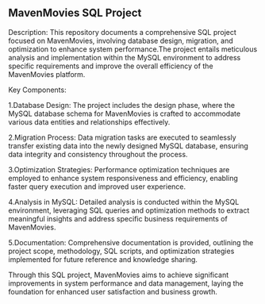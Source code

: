 ## MavenMovies SQL Project

Description:
This repository documents a comprehensive SQL project focused on MavenMovies, involving database design, migration, and optimization to enhance system performance.The project entails meticulous analysis and implementation within the MySQL environment to address specific requirements and improve the overall efficiency of the MavenMovies platform.

Key Components:

1.Database Design: The project includes the design phase, where the MySQL database schema for MavenMovies is crafted to accommodate various data entities and relationships effectively.

2.Migration Process: Data migration tasks are executed to seamlessly transfer existing data into the newly designed MySQL database, ensuring data integrity and consistency throughout the process.

3.Optimization Strategies: Performance optimization techniques are employed to enhance system responsiveness and efficiency, enabling faster query execution and improved user experience.

4.Analysis in MySQL: Detailed analysis is conducted within the MySQL environment, leveraging SQL queries and optimization methods to extract meaningful insights and address specific business requirements of MavenMovies.

5.Documentation: Comprehensive documentation is provided, outlining the project scope, methodology, SQL scripts, and optimization strategies implemented for future reference and knowledge sharing.

Through this SQL project, MavenMovies aims to achieve significant improvements in system performance and data management, laying the foundation for enhanced user satisfaction and business growth.
